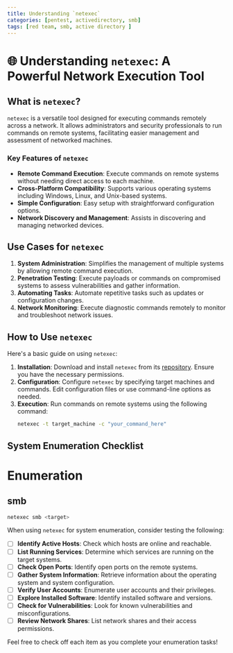```yaml
---
title: Understanding `netexec`
categories: [pentest, activedirectory, smb]
tags: [red team, smb, active directory ]
---
```


# 🌐 Understanding `netexec`: A Powerful Network Execution Tool


## What is `netexec`?

`netexec` is a versatile tool designed for executing commands remotely across a network. It allows administrators and security professionals to run commands on remote systems, facilitating easier management and assessment of networked machines.

### Key Features of `netexec`

- **Remote Command Execution**: Execute commands on remote systems without needing direct access to each machine.
- **Cross-Platform Compatibility**: Supports various operating systems including Windows, Linux, and Unix-based systems.
- **Simple Configuration**: Easy setup with straightforward configuration options.
- **Network Discovery and Management**: Assists in discovering and managing networked devices.

## Use Cases for `netexec`

1. **System Administration**: Simplifies the management of multiple systems by allowing remote command execution.
2. **Penetration Testing**: Execute payloads or commands on compromised systems to assess vulnerabilities and gather information.
3. **Automating Tasks**: Automate repetitive tasks such as updates or configuration changes.
4. **Network Monitoring**: Execute diagnostic commands remotely to monitor and troubleshoot network issues.

## How to Use `netexec`

Here's a basic guide on using `netexec`:

1. **Installation**: Download and install `netexec` from its [repository](https://github.com/example/netexec). Ensure you have the necessary permissions.
2. **Configuration**: Configure `netexec` by specifying target machines and commands. Edit configuration files or use command-line options as needed.
3. **Execution**: Run commands on remote systems using the following command:
   ```bash
   netexec -t target_machine -c "your_command_here"
## System Enumeration Checklist

# Enumeration 

## smb 

```bash
netexec smb <target>  

```

When using `netexec` for system enumeration, consider testing the following:

- [ ] **Identify Active Hosts**: Check which hosts are online and reachable.
- [ ] **List Running Services**: Determine which services are running on the target systems.
- [ ] **Check Open Ports**: Identify open ports on the remote systems.
- [ ] **Gather System Information**: Retrieve information about the operating system and system configuration.
- [ ] **Verify User Accounts**: Enumerate user accounts and their privileges.
- [ ] **Explore Installed Software**: Identify installed software and versions.
- [ ] **Check for Vulnerabilities**: Look for known vulnerabilities and misconfigurations.
- [ ] **Review Network Shares**: List network shares and their access permissions.

Feel free to check off each item as you complete your enumeration tasks!
